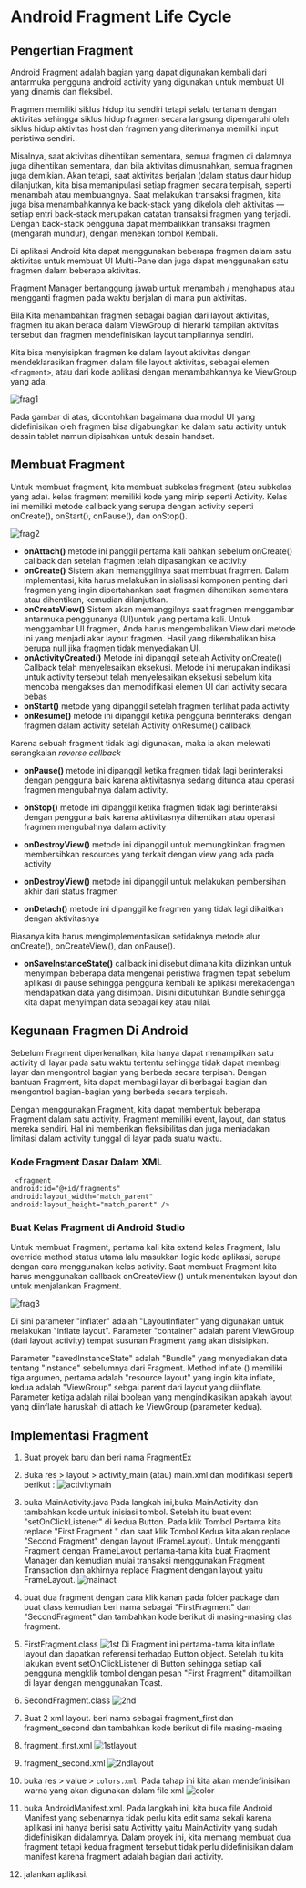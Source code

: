 # Android Fragment Life Cycle
## Pengertian Fragment

Android Fragment adalah bagian yang dapat digunakan kembali dari antarmuka pengguna android activity yang digunakan untuk membuat UI yang dinamis dan fleksibel.

Fragmen memiliki siklus hidup itu sendiri tetapi selalu tertanam dengan aktivitas sehingga siklus hidup fragmen secara langsung dipengaruhi oleh siklus hidup aktivitas host dan fragmen yang diterimanya memiliki input peristiwa sendiri.

Misalnya, saat aktivitas dihentikan sementara, semua fragmen di dalamnya juga dihentikan sementara, dan bila aktivitas dimusnahkan, semua fragmen juga demikian. Akan tetapi, saat aktivitas berjalan (dalam status daur hidup dilanjutkan, kita bisa memanipulasi setiap fragmen secara terpisah, seperti menambah atau membuangnya. Saat melakukan transaksi fragmen, kita juga bisa menambahkannya ke back-stack yang dikelola oleh aktivitas —setiap entri back-stack merupakan catatan transaksi fragmen yang terjadi. Dengan back-stack pengguna dapat membalikkan transaksi fragmen (mengarah mundur), dengan menekan tombol Kembali.

Di aplikasi Android kita dapat menggunakan beberapa fragmen dalam satu aktivitas untuk membuat UI Multi-Pane dan juga dapat menggunakan satu fragmen dalam beberapa aktivitas.

Fragment Manager bertanggung jawab untuk menambah / menghapus atau mengganti fragmen pada waktu berjalan di mana pun aktivitas.

Bila Kita menambahkan fragmen sebagai bagian dari layout aktivitas, fragmen itu akan berada dalam ViewGroup di hierarki tampilan aktivitas tersebut dan fragmen mendefinisikan layout tampilannya sendiri.

Kita bisa menyisipkan fragmen ke dalam layout aktivitas dengan mendeklarasikan fragmen dalam file layout aktivitas, sebagai elemen `<fragment>`, atau dari kode aplikasi dengan menambahkannya ke ViewGroup yang ada.

![frag1](images/Frag1.png)

Pada gambar di atas, dicontohkan bagaimana dua modul UI yang didefinisikan oleh fragmen bisa digabungkan ke dalam satu activity untuk desain tablet namun dipisahkan untuk desain handset.

## Membuat Fragment

Untuk membuat fragment, kita membuat subkelas fragment (atau subkelas yang ada). kelas fragment memiliki kode yang mirip seperti Activity. Kelas ini memiliki metode callback yang serupa dengan activity seperti onCreate(), onStart(), onPause(), dan onStop().

![frag2](images/frag2.png)

- **onAttach()**
metode ini panggil pertama kali bahkan sebelum onCreate() callback dan setelah fragmen telah dipasangkan ke activity
- **onCreate()**
Sistem akan memanggilnya saat membuat fragmen. Dalam implementasi, kita harus melakukan inisialisasi komponen penting dari fragmen yang ingin dipertahankan saat fragmen dihentikan sementara atau dihentikan, kemudian dilanjutkan.
- **onCreateView()**
Sistem akan memanggilnya saat fragmen menggambar antarmuka penggunanya (UI)untuk yang pertama kali. Untuk menggambar UI fragmen, Anda harus mengembalikan View dari metode ini yang menjadi akar layout fragmen. Hasil yang dikembalikan bisa berupa null jika fragmen tidak menyediakan UI.
- **onActivityCreated()**
Metode ini dipanggil setelah Activity onCreate() Callback telah menyelesaikan eksekusi. Metode ini merupakan indikasi untuk activity tersebut telah menyelesaikan eksekusi sebelum kita mencoba mengakses dan memodifikasi elemen UI dari activity secara bebas
- **onStart()**
metode yang dipanggil setelah fragmen terlihat pada activity
- **onResume()**
metode ini dipanggil ketika pengguna berinteraksi dengan fragmen dalam activity setelah Activity onResume() callback

Karena sebuah fragment tidak lagi digunakan, maka ia akan melewati serangkaian *reverse callback*

- **onPause()**
metode ini dipanggil ketika fragmen tidak lagi berinteraksi dengan pengguna baik karena aktivitasnya sedang ditunda atau operasi fragmen mengubahnya dalam activity.

- **onStop()**
metode ini dipanggil ketika fragmen tidak lagi berinteraksi dengan pengguna baik karena aktivitasnya dihentikan atau operasi fragmen mengubahnya dalam activity

- **onDestroyView()**
metode ini dipanggil untuk memungkinkan fragmen membersihkan resources yang terkait dengan view yang ada pada activity

- **onDestroyView()**
metode ini dipanggil untuk melakukan pembersihan akhir dari status fragmen

- **onDetach()**
metode ini dipanggil ke fragmen yang tidak lagi dikaitkan dengan aktivitasnya

Biasanya kita harus mengimplementasikan setidaknya metode alur onCreate(), onCreateView(), dan onPause().

- **onSaveInstanceState()**
callback ini disebut dimana kita diizinkan untuk menyimpan beberapa data mengenai peristiwa fragmen tepat sebelum aplikasi di pause sehingga pengguna kembali ke aplikasi merekadengan mendapatkan data yang disimpan. Disini dibutuhkan Bundle sehingga kita dapat menyimpan data sebagai key atau nilai.

## Kegunaan Fragmen Di Android

Sebelum Fragment diperkenalkan, kita hanya dapat menampilkan satu activity di layar pada satu waktu tertentu sehingga tidak dapat membagi layar dan mengontrol bagian yang berbeda secara terpisah. Dengan bantuan Fragment, kita dapat membagi layar di berbagai bagian dan mengontrol bagian-bagian yang berbeda secara terpisah.

Dengan menggunakan Fragment, kita dapat membentuk beberapa Fragment dalam satu activity. Fragment memiliki event, layout, dan status mereka sendiri. Hal ini memberikan fleksibilitas dan juga meniadakan limitasi dalam activity tunggal di layar pada suatu waktu.

### Kode Fragment Dasar Dalam XML
```
 <fragment
android:id="@+id/fragments"
android:layout_width="match_parent"
android:layout_height="match_parent" />
```

### Buat Kelas Fragment di Android Studio

Untuk membuat Fragment, pertama kali kita extend kelas Fragment, lalu override method status utama lalu masukkan logic kode aplikasi, serupa dengan cara menggunakan kelas activity. Saat membuat Fragment kita harus menggunakan callback onCreateView () untuk menentukan layout dan untuk menjalankan Fragment.

![frag3](images/frag3.png)

Di sini parameter "inflater" adalah "LayoutInflater" yang digunakan untuk melakukan "inflate layout". Parameter "container" adalah parent ViewGroup (dari layout activity) tempat susunan Fragment yang akan disisipkan.

Parameter "savedInstanceState" adalah "Bundle" yang menyediakan data tentang "instance" sebelumnya dari Fragment. Method inflate () memiliki tiga argumen, pertama adalah "resource layout" yang ingin kita inflate, kedua adalah "ViewGroup" sebgai parent dari layout yang diinflate. Parameter ketiga adalah nilai boolean yang mengindikasikan apakah layout yang diinflate haruskah di attach ke ViewGroup (parameter kedua).

## Implementasi Fragment

1. Buat proyek baru dan beri nama FragmentEx
2. Buka res > layout > activity_main (atau) main.xml dan modifikasi seperti berikut :
![activitymain](images/actv.png)
3. buka MainActivity.java
Pada langkah ini,buka MainActivity dan tambahkan kode untuk inisiasi tombol. Setelah itu buat event "setOnClickListener" di kedua Button. Pada klik Tombol Pertama kita replace "First Fragment " dan saat klik Tombol Kedua kita akan replace "Second Fragment" dengan layout (FrameLayout). Untuk mengganti Fragment dengan FrameLayout pertama-tama kita buat Fragment Manager dan kemudian mulai transaksi menggunakan Fragment Transaction dan akhirnya replace Fragment dengan layout yaitu FrameLayout.
![mainact](images/main.png)

4. buat dua fragment dengan cara klik kanan pada folder package dan buat class kemudian beri nama sebagai "FirstFragment" dan "SecondFragment" dan tambahkan kode berikut di masing-masing clas fragment.
5. FirstFragment.class
![1st](images/1stfragmen.png)
Di Fragment ini pertama-tama kita inflate layout dan dapatkan referensi terhadap Button object. Setelah itu kita lakukan event setOnClickListener di Button sehingga setiap kali pengguna mengklik tombol dengan pesan "First Fragment" ditampilkan di layar dengan menggunakan Toast.

6. SecondFragment.class
![2nd](images/2nd.png)

7. Buat 2 xml layout. beri nama sebagai fragment_first dan fragment_second dan tambahkan kode berikut di file masing-masing
8. fragment_first.xml
![1stlayout](images/1st.png)

9. fragment_second.xml
![2ndlayout](images/2ndlay.png)

10. buka res > value > `colors.xml`.
Pada tahap ini kita akan mendefinisikan warna yang akan digunakan dalam file xml
![color](images/color.png)

11. buka AndroidManifest.xml.  Pada langkah ini, kita buka file Android Manifest yang sebenarnya tidak perlu kita edit sama sekali karena aplikasi ini hanya berisi satu Activitty yaitu MainActivity yang sudah didefinisikan didalamnya. Dalam proyek ini, kita memang membuat dua fragment tetapi kedua fragment tersebut tidak perlu didefinisikan dalam manifest karena fragment adalah bagian dari activity.

12. jalankan aplikasi.
